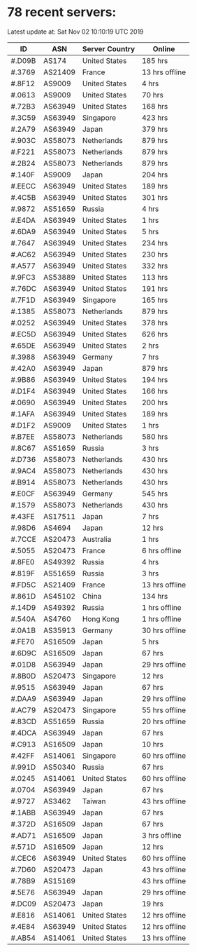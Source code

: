 # 78 recent servers:

Latest update at: Sat Nov 02 10:10:19 UTC 2019

| ID | ASN | Server Country | Online |
| -- | --- | -------------- | ------ |
| #.D09B | AS174 | United States | 185 hrs |
| #.3769 | AS21409 | France | 13 hrs offline |
| #.8F12 | AS9009 | United States | 4 hrs |
| #.0613 | AS9009 | United States | 70 hrs |
| #.72B3 | AS63949 | United States | 168 hrs |
| #.3C59 | AS63949 | Singapore | 423 hrs |
| #.2A79 | AS63949 | Japan | 379 hrs |
| #.903C | AS58073 | Netherlands | 879 hrs |
| #.F221 | AS58073 | Netherlands | 879 hrs |
| #.2B24 | AS58073 | Netherlands | 879 hrs |
| #.140F | AS9009 | Japan | 204 hrs |
| #.EECC | AS63949 | United States | 189 hrs |
| #.4C5B | AS63949 | United States | 301 hrs |
| #.9872 | AS51659 | Russia | 4 hrs |
| #.E4DA | AS63949 | United States | 1 hrs |
| #.6DA9 | AS63949 | United States | 5 hrs |
| #.7647 | AS63949 | United States | 234 hrs |
| #.AC62 | AS63949 | United States | 230 hrs |
| #.A577 | AS63949 | United States | 332 hrs |
| #.9FC3 | AS53889 | United States | 113 hrs |
| #.76DC | AS63949 | United States | 191 hrs |
| #.7F1D | AS63949 | Singapore | 165 hrs |
| #.1385 | AS58073 | Netherlands | 879 hrs |
| #.0252 | AS63949 | United States | 378 hrs |
| #.EC5D | AS63949 | United States | 626 hrs |
| #.65DE | AS63949 | United States | 2 hrs |
| #.3988 | AS63949 | Germany | 7 hrs |
| #.42A0 | AS63949 | Japan | 879 hrs |
| #.9B86 | AS63949 | United States | 194 hrs |
| #.D1F4 | AS63949 | United States | 166 hrs |
| #.0690 | AS63949 | United States | 200 hrs |
| #.1AFA | AS63949 | United States | 189 hrs |
| #.D1F2 | AS9009 | United States | 1 hrs |
| #.B7EE | AS58073 | Netherlands | 580 hrs |
| #.8C67 | AS51659 | Russia | 3 hrs |
| #.D736 | AS58073 | Netherlands | 430 hrs |
| #.9AC4 | AS58073 | Netherlands | 430 hrs |
| #.B914 | AS58073 | Netherlands | 430 hrs |
| #.E0CF | AS63949 | Germany | 545 hrs |
| #.1579 | AS58073 | Netherlands | 430 hrs |
| #.43FE | AS17511 | Japan | 7 hrs |
| #.98D6 | AS4694 | Japan | 12 hrs |
| #.7CCE | AS20473 | Australia | 1 hrs |
| #.5055 | AS20473 | France | 6 hrs offline |
| #.8FE0 | AS49392 | Russia | 4 hrs |
| #.819F | AS51659 | Russia | 3 hrs |
| #.FD5C | AS21409 | France | 13 hrs offline |
| #.861D | AS45102 | China | 134 hrs |
| #.14D9 | AS49392 | Russia | 1 hrs offline |
| #.540A | AS4760 | Hong Kong | 1 hrs offline |
| #.0A1B | AS35913 | Germany | 30 hrs offline |
| #.FE70 | AS16509 | Japan | 5 hrs |
| #.6D9C | AS16509 | Japan | 67 hrs |
| #.01D8 | AS63949 | Japan | 29 hrs offline |
| #.8B0D | AS20473 | Singapore | 12 hrs |
| #.9515 | AS63949 | Japan | 67 hrs |
| #.DAA9 | AS63949 | Japan | 29 hrs offline |
| #.AC79 | AS20473 | Singapore | 55 hrs offline |
| #.83CD | AS51659 | Russia | 20 hrs offline |
| #.4DCA | AS63949 | Japan | 67 hrs |
| #.C913 | AS16509 | Japan | 10 hrs |
| #.42FF | AS14061 | Singapore | 60 hrs offline |
| #.991D | AS50340 | Russia | 67 hrs |
| #.0245 | AS14061 | United States | 60 hrs offline |
| #.0704 | AS63949 | Japan | 67 hrs |
| #.9727 | AS3462 | Taiwan | 43 hrs offline |
| #.1ABB | AS63949 | Japan | 67 hrs |
| #.372D | AS16509 | Japan | 67 hrs |
| #.AD71 | AS16509 | Japan | 3 hrs offline |
| #.571D | AS16509 | Japan | 12 hrs |
| #.CEC6 | AS63949 | United States | 60 hrs offline |
| #.7D60 | AS20473 | Japan | 43 hrs offline |
| #.78B9 | AS15169 |  | 43 hrs offline |
| #.5E76 | AS63949 | Japan | 29 hrs offline |
| #.DC09 | AS20473 | Japan | 19 hrs |
| #.E816 | AS14061 | United States | 12 hrs offline |
| #.4E84 | AS63949 | United States | 12 hrs offline |
| #.AB54 | AS14061 | United States | 13 hrs offline |

